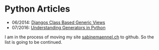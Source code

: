 # Python Articles

- 06/2014: [Djangos Class Based Generic Views](python/djangos_class_based_generic_views/djangos_class_based_generic_views.md)
- 07/2016: [Understanding Generators in Python](python/generators/python_generators.md)

I am in the process of moving my site [sabinemaennel.ch](http://sabinemaennel.ch/) to github. So the list is going to be continued.
 
